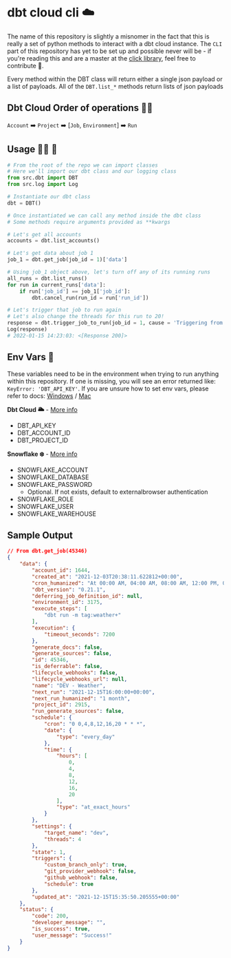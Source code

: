 # dbt cloud cli :cloud:

The name of this repository is slightly a misnomer in the fact that this is really a set of python methods to interact with a dbt cloud instance. The `CLI` part of this repository has yet to be set up and possible never will be - if you're reading this and are a master at the [click library](https://click.palletsprojects.com/en/8.0.x/), feel free to contribute :eyes:.

Every method within the DBT class will return either a single json payload or a list of payloads. All of the `DBT.list_*` methods return lists of json payloads


## Dbt Cloud Order of operations :teacher:
`Account` :arrow_right: `Project` :arrow_right: [`Job`, `Environment`] :arrow_right: `Run`

## Usage :raising_hand_woman: :snake:
```python
# From the root of the repo we can import classes
# Here we'll import our dbt class and our logging class
from src.dbt import DBT
from src.log import Log

# Instantiate our dbt class
dbt = DBT()

# Once instantiated we can call any method inside the dbt class
# Some methods require arguments provided as **kwargs

# Let's get all accounts
accounts = dbt.list_accounts()

# Let's get data about job 1
job_1 = dbt.get_job(job_id = 1)['data']

# Using job_1 object above, let's turn off any of its running runs
all_runs = dbt.list_runs()
for run in current_runs['data']:
    if run['job_id'] == job_1['job_id']:
        dbt.cancel_run(run_id = run['run_id'])

# Let's trigger that job to run again
# Let's also change the threads for this run to 20!
response = dbt.trigger_job_to_run(job_id = 1, cause = 'Triggering from dbt-cloud-api', threads = 20)
Log(response)
# 2022-01-15 14:23:03: <[Response 200]>
```

## Env Vars :notebook:
These variables need to be in the environment when trying to run anything within this repository. If one is missing, you will see an error returned like: `KeyError: 'DBT_API_KEY'`. If you are unsure how to set env vars, please refer to docs: [Windows](https://docs.oracle.com/en/database/oracle/machine-learning/oml4r/1.5.1/oread/creating-and-modifying-environment-variables-on-windows.html) / [Mac](https://apple.stackexchange.com/questions/106778/how-do-i-set-environment-variables-on-os-x) 

**Dbt Cloud :sun_behind_large_cloud:** - [More info](https://docs.getdbt.com/dbt-cloud/api-v2#section/Authentication)
- DBT_API_KEY
- DBT_ACCOUNT_ID
- DBT_PROJECT_ID

**Snowflake :snowflake:** - [More info](https://docs.snowflake.com/en/user-guide/python-connector-example.html#connecting-using-the-default-authenticator)
- SNOWFLAKE_ACCOUNT
- SNOWFLAKE_DATABASE
- SNOWFLAKE_PASSWORD
  - Optional. If not exists, default to externalbrowser authentication
- SNOWFLAKE_ROLE
- SNOWFLAKE_USER
- SNOWFLAKE_WAREHOUSE


## Sample Output
```json
// From dbt.get_job(45346)
{
    "data": {
        "account_id": 1644,
        "created_at": "2021-12-03T20:38:11.622812+00:00",
        "cron_humanized": "At 00:00 AM, 04:00 AM, 08:00 AM, 12:00 PM, 04:00 PM and 08:00 PM",
        "dbt_version": "0.21.1",
        "deferring_job_definition_id": null,
        "environment_id": 3175,
        "execute_steps": [
            "dbt run -m tag:weather+"
        ],
        "execution": {
            "timeout_seconds": 7200
        },
        "generate_docs": false,
        "generate_sources": false,
        "id": 45346,
        "is_deferrable": false,
        "lifecycle_webhooks": false,
        "lifecycle_webhooks_url": null,
        "name": "DEV - Weather",
        "next_run": "2021-12-15T16:00:00+00:00",
        "next_run_humanized": "1 month",
        "project_id": 2915,
        "run_generate_sources": false,
        "schedule": {
            "cron": "0 0,4,8,12,16,20 * * *",
            "date": {
                "type": "every_day"
            },
            "time": {
                "hours": [
                    0,
                    4,
                    8,
                    12,
                    16,
                    20
                ],
                "type": "at_exact_hours"
            }
        },
        "settings": {
            "target_name": "dev",
            "threads": 4
        },
        "state": 1,
        "triggers": {
            "custom_branch_only": true,
            "git_provider_webhook": false,
            "github_webhook": false,
            "schedule": true
        },
        "updated_at": "2021-12-15T15:35:50.205555+00:00"
    },
    "status": {
        "code": 200,
        "developer_message": "",
        "is_success": true,
        "user_message": "Success!"
    }
}
```
